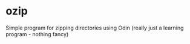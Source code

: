 # ozip
Simple program for zipping directories using Odin (really just a learning program - nothing fancy)
